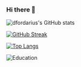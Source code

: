 ### Hi there 👋



![dfordarius's GitHub stats](https://github-readme-stats.vercel.app/api?username=dfordarius&show_icons=true&theme=transparent)

[![GitHub Streak](https://github-readme-streak-stats.herokuapp.com/?user=dfordarius)](https://git.io/streak-stats)

[![Top Langs](https://github-readme-stats.vercel.app/api/top-langs/?username=dfordarius&layout=compact)](https://github.com/dfordarius/github-readme-stats)

![Education](https://img.shields.io/badge/NUS%20CS-Y2-green)


<!--
**dfordarius/dfordarius** is a ✨ _special_ ✨ repository because its `README.md` (this file) appears on your GitHub profile.

Here are some ideas to get you started:

- 🔭 I’m currently working on ...
- 🌱 I’m currently learning ...
- 👯 I’m looking to collaborate on ...
- 🤔 I’m looking for help with ...
- 💬 Ask me about ...
- 📫 How to reach me: ...
- 😄 Pronouns: ...
- ⚡ Fun fact: ...
-->
